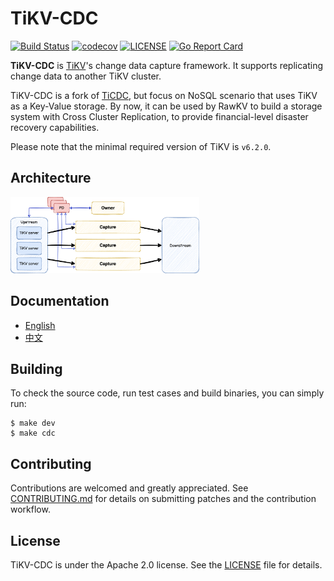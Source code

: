 # TiKV-CDC

[![Build Status](https://github.com/tikv/migration/actions/workflows/ci-cdc.yml/badge.svg)](https://github.com/tikv/migration/actions/workflows/ci-cdc.yml)
[![codecov](https://codecov.io/gh/tikv/migration/branch/main/graph/badge.svg?token=7nmbrqKeWs&cdc)](https://app.codecov.io/gh/tikv/migration/tree/main/cdc)
[![LICENSE](https://img.shields.io/github/license/tikv/migration)](https://github.com/tikv/migration/blob/main/cdc/LICENSE)
[![Go Report Card](https://goreportcard.com/badge/github.com/tikv/migration/cdc)](https://goreportcard.com/report/github.com/tikv/migration/cdc)

**TiKV-CDC** is [TiKV](https://docs.pingcap.com/tidb/dev/tikv-overview)'s change data capture framework. It supports replicating change data to another TiKV cluster.

TiKV-CDC is a fork of [TiCDC](https://github.com/pingcap/tiflow/blob/master/README_TiCDC.md), but focus on NoSQL scenario that uses TiKV as a Key-Value storage. By now, it can be used by RawKV to build a storage system with Cross Cluster Replication, to provide financial-level disaster recovery capabilities.

Please note that the minimal required version of TiKV is `v6.2.0`.

## Architecture

<img src="docs/media/rawkv-cdc-arch-simple.png" alt="RawKV CDC" width="60%"/>

## Documentation

- [English](https://tikv.org/docs/latest/concepts/explore-tikv-features/cdc/cdc/)
- [中文](https://tikv.org/docs/latest/concepts/explore-tikv-features/cdc/cdc-cn/)

## Building

To check the source code, run test cases and build binaries, you can simply run:

```
$ make dev
$ make cdc
```

## Contributing

Contributions are welcomed and greatly appreciated. See [CONTRIBUTING.md](./CONTRIBUTING.md)
for details on submitting patches and the contribution workflow.

## License

TiKV-CDC is under the Apache 2.0 license. See the [LICENSE](./LICENSE) file for details.
